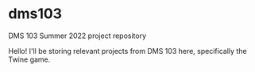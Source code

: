 # dms103
DMS 103 Summer 2022 project repository

Hello! I'll be storing relevant projects from DMS 103 here, specifically the Twine game.
